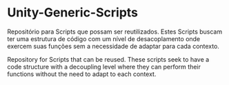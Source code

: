 # Unity-Generic-Scripts
Repositório para Scripts que possam ser reutilizados. 
  Estes Scripts buscam ter uma estrutura de código com um nível de desacoplamento onde exercem suas funções sem a necessidade de adaptar para cada contexto. 
  

Repository for Scripts that can be reused.
  These scripts seek to have a code structure with a decoupling level where they can perform their functions without the need to adapt to each context.
